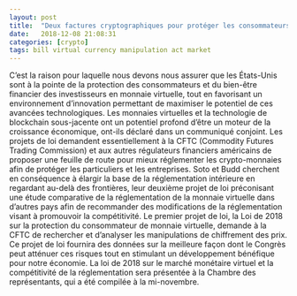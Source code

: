 ```yaml
---
layout: post
title:  "Deux factures cryptographiques pour protéger les consommateurs et aider les États-Unis à rester concurrentielles"
date:   2018-12-08 21:08:31
categories: [crypto]
tags: bill virtual currency manipulation act market
---
```

C’est la raison pour laquelle nous devons nous assurer que les États-Unis sont à la pointe de la protection des consommateurs et du bien-être financier des investisseurs en monnaie virtuelle, tout en favorisant un environnement d’innovation permettant de maximiser le potentiel de ces avancées technologiques. Les monnaies virtuelles et la technologie de blockchain sous-jacente ont un potentiel profond d’être un moteur de la croissance économique, ont-ils déclaré dans un communiqué conjoint. Les projets de loi demandent essentiellement à la CFTC (Commodity Futures Trading Commission) et aux autres régulateurs financiers américains de proposer une feuille de route pour mieux réglementer les crypto-monnaies afin de protéger les particuliers et les entreprises. Soto et Budd cherchent en conséquence à élargir la base de la réglementation intérieure en regardant au-delà des frontières, leur deuxième projet de loi préconisant une étude comparative de la réglementation de la monnaie virtuelle dans d’autres pays afin de recommander des modifications de la réglementation visant à promouvoir la compétitivité. Le premier projet de loi, la Loi de 2018 sur la protection du consommateur de monnaie virtuelle, demande à la CFTC de rechercher et d’analyser les manipulations de chiffrement des prix. Ce projet de loi fournira des données sur la meilleure façon dont le Congrès peut atténuer ces risques tout en stimulant un développement bénéfique pour notre économie. La loi de 2018 sur le marché monétaire virtuel et la compétitivité de la réglementation sera présentée à la Chambre des représentants, qui a été compilée à la mi-novembre.
